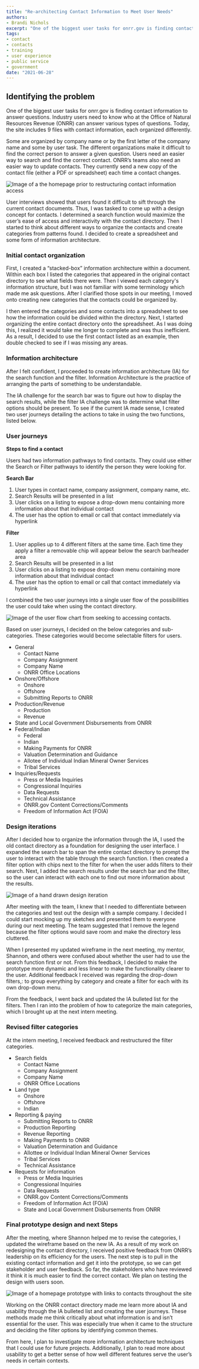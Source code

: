 ```yaml
---
title: "Re-architecting Contact Information to Meet User Needs"
authors:
- Brandi Nichols
excerpt: "One of the biggest user tasks for onrr.gov is finding contact information to answer questions. Industry users need to know who at the Office of Natural Resources Revenue (ONRR) can answer various types of questions."
tags:
- contact
- contacts
- training
- user experience
- public service
- government
date: "2021-06-28"
---
```


## Identifying the problem

One of the biggest user tasks for onrr.gov is finding contact information to answer questions. Industry users need to know who at the Office of Natural Resources Revenue (ONRR) can answer various types of questions. Today, the site includes 9 files with contact information, each organized differently.

Some are organized by company name or by the first letter of the company name and some by user task. The different organizations make it difficult to find the correct person to answer a given question. Users need an easier way to search and find the correct contact. ONRR’s teams also need an easier way to update contacts. They currently send a new copy of the contact file (either a PDF or spreadsheet) each time a contact changes.

![Image of a the homepage prior to restructuring contact information access](./current.png)

User interviews showed that users found it difficult to sift through the current contact documents. Thus, I was tasked to come up with a design concept for contacts. I determined a search function would maximize the user’s ease of access and interactivity with the contact directory. Then I started to think about different ways to organize the contacts and create categories from patterns found. I decided to create a spreadsheet and some form of information architecture.

### Initial contact organization

First, I created a “stacked-box” information architecture within a document. Within each box I listed the categories that appeared in the original contact directory to see what fields there were. Then I viewed each category's information structure, but I was not familiar with some terminology which made me ask questions. After I clarified those spots in our meeting, I moved onto creating new categories that the contacts could be organized by.

I then entered the categories and some contacts into a spreadsheet to see how the information could be divided within the directory. Next, I started organizing the entire contact directory onto the spreadsheet. As I was doing this, I realized it would take me longer to complete and was thus inefficient. As a result, I decided to use the first contact listed as an example, then double checked to see if I was missing any areas.


### Information architecture

After I felt confident, I proceeded to create information architecture (IA) for the search function and the filter. Information Architecture is the practice of arranging the parts of something to be understandable.

The IA challenge for the search bar was to figure out how to display the search results, while the filter IA challenge was to determine what filter options should be present. To see if the current IA made sense, I created two user journeys detailing the actions to take in using the two functions, listed below.

### User journeys

**Steps to find a contact**

Users had two information pathways to find contacts.  They could use either the Search or Filter pathways to identify the person they were looking for.

**Search Bar**
1. User types in contact name, company assignment, company name, etc.
2. Search Results will be presented in a list
3. User clicks on a listing to expose a drop-down menu containing more information about that individual contact
4. The user has the option to email or call that contact immediately via hyperlink

 **Filter**
 1. User applies up to 4 different filters at the same time. Each time they apply a filter a removable chip will appear below the search bar/header area
2. Search Results will be presented in a list
3. User clicks on a listing to expose drop-down menu containing more information about that individual contact
4. The user has the option to email or call that contact immediately via hyperlink

I combined the two user journeys into a single user flow of the possibilities the user could take when using the contact directory.

![Image of the user flow chart from seeking to accessing contacts.  ](./contacts.user.flow.png)



Based on user journeys, I decided on the below categories and sub-categories.  These categories would become selectable filters for users.

* General
   * Contact Name
   * Company Assignment
   * Company Name
   * ONRR Office Locations
* Onshore/Offshore
   * Onshore
   * Offshore
   * Submitting Reports to ONRR
* Production/Revenue
   * Production
   * Revenue
* State and Local Government Disbursements from ONRR
* Federal/Indian
   * Federal
   * Indian
   * Making Payments for ONRR
   * Valuation Determination and Guidance
   * Allotee of Individual Indian Mineral Owner Services
   * Tribal Services
* Inquiries/Requests
   * Press or Media Inquiries
   * Congressional Inquiries
   * Data Requests
   * Technical Assistance
   * ONRR.gov Content Corrections/Comments
   * Freedom of Information Act (FOIA)

### Design iterations

After I decided how to organize the information through the IA, I used the old contact directory as a foundation for designing the user interface. I expanded the search bar to span the entire contact directory to prompt the user to interact with the table through the search function. I then created a filter option with chips next to the filter for when the user adds filters to their search. Next, I added the search results under the search bar and the filter, so the user can interact with each one to find out more information about the results.

![Image of a hand drawn design iteration](./iteration.jpg)

After meeting with the team, I knew that I needed to differentiate between the categories and test out the design with a sample company. I decided I could start mocking up my sketches and presented them to everyone during our next meeting. The team suggested that I remove the legend because the filter options would save room and make the directory less cluttered.

When I presented my updated wireframe in the next meeting, my mentor, Shannon, and others were confused about whether the user had to use the search function first or not. From this feedback, I decided to make the prototype more dynamic and less linear to make the functionality clearer to the user. Additional feedback I received was regarding the drop-down filters,: to  group everything by category and create a filter for each with its own drop-down menu.

From the feedback, I went back and updated the IA bulleted list for the filters. Then I ran into the problem of how to categorize the main categories, which I brought up at the next intern meeting.

### Revised filter categories

At the intern meeting, I received feedback and restructured the filter categories.

* Search fields
  * Contact Name
  * Company Assignment
  * Company Name
  * ONRR Office Locations
* Land type
   * Onshore
   * Offshore
   * Indian
* Reporting & paying
   * Submitting Reports to ONRR
   * Production Reporting
   * Revenue Reporting
   * Making Payments to ONRR
   * Valuation Determination and Guidance
   * Allottee or Individual Indian Mineral Owner Services
   * Tribal Services
   * Technical Assistance
* Requests for information
   * Press or Media Inquiries
   * Congressional Inquiries
   * Data Requests
   * ONRR.gov Content Corrections/Comments
   * Freedom of Information Act (FOIA)
   * State and Local Government Disbursements from ONRR

### Final prototype design and next Steps

After the meeting, where Shannon helped me to revise the categories, I updated the wireframe based on the new IA. As a result of my work on redesigning the contact directory, I received positive feedback from ONRR’s leadership on its efficiency for the users. The next step is to pull in the existing contact information and get it into the prototype, so we can get stakeholder and user feedback. So far, the stakeholders who have reviewed it think it is much easier to find the correct contact. We plan on testing the design with users soon.

![Image of a homepage prototype with links to contacts throughout the site](./contact.us.png)

Working on the ONRR contact directory made me learn more about IA and usability through the IA bulleted list and creating the user journeys. These methods made me think critically about what information is and isn’t essential for the user. This was especially true when it came to the structure and deciding the filter options by identifying common themes.

From here, I plan to investigate more information architecture techniques that I could use for future projects. Additionally, I plan to read more about usability to get a better sense of how well different features serve the user’s needs in certain contexts.

